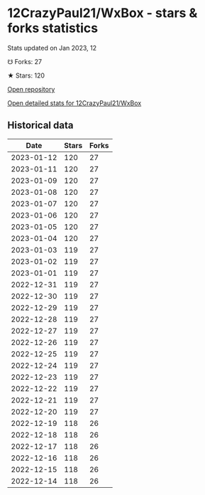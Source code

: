 # 12CrazyPaul21/WxBox - stars & forks statistics

Stats updated on Jan 2023, 12

☋ Forks: 27

★ Stars: 120

[Open repository](https://github.com/12CrazyPaul21/WxBox)

[Open detailed stats for 12CrazyPaul21/WxBox](https://reviewgithub.com/rep/12CrazyPaul21/WxBox)

## Historical data
| Date | Stars | Forks |
|------|-------|-------|
| 2023-01-12 | 120 | 27 | 
| 2023-01-11 | 120 | 27 | 
| 2023-01-09 | 120 | 27 | 
| 2023-01-08 | 120 | 27 | 
| 2023-01-07 | 120 | 27 | 
| 2023-01-06 | 120 | 27 | 
| 2023-01-05 | 120 | 27 | 
| 2023-01-04 | 120 | 27 | 
| 2023-01-03 | 119 | 27 | 
| 2023-01-02 | 119 | 27 | 
| 2023-01-01 | 119 | 27 | 
| 2022-12-31 | 119 | 27 | 
| 2022-12-30 | 119 | 27 | 
| 2022-12-29 | 119 | 27 | 
| 2022-12-28 | 119 | 27 | 
| 2022-12-27 | 119 | 27 | 
| 2022-12-26 | 119 | 27 | 
| 2022-12-25 | 119 | 27 | 
| 2022-12-24 | 119 | 27 | 
| 2022-12-23 | 119 | 27 | 
| 2022-12-22 | 119 | 27 | 
| 2022-12-21 | 119 | 27 | 
| 2022-12-20 | 119 | 27 | 
| 2022-12-19 | 118 | 26 | 
| 2022-12-18 | 118 | 26 | 
| 2022-12-17 | 118 | 26 | 
| 2022-12-16 | 118 | 26 | 
| 2022-12-15 | 118 | 26 | 
| 2022-12-14 | 118 | 26 | 

